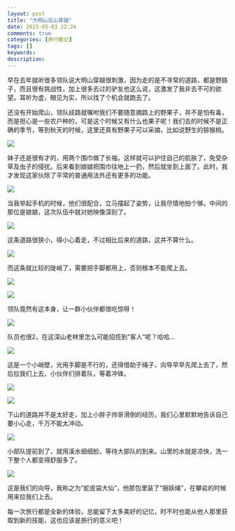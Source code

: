 ```yaml
---
layout: post
title: "大明山后山穿越"
date: 2015-05-03 22:24
comments: true
categories: [旅行散记]
tags: []
keywords: 
description: 
---
```

早在去年就听很多领队说大明山穿越很刺激，因为走的是不寻常的道路，都是野路子，而且很有挑战性，加上很多去过的驴友也这么说，这激发了我非去不可的欲望。耳听为虚，眼见为实，所以找了个机会就跑去了。

还没有开始爬山，领队歧路就嘱咐我们不要随意摘路上的野果子，并不是怕有毒，而是担心是一些农户种的，可是这个时候又有什么也果子呢！我们去的时候不是正确的季节，等到秋天的时候，这里还真有野果子可以采摘，比如说野生的猕猴桃。

![](http://mmbiz.qpic.cn/mmbiz/ueM6kpxiayYIGTTpHPr4Y1fNkJmAnwO6JibZrDDsyjzTIp5OUahHhhzNuMHDxCIPW41UfKTKzBW1NNZGXicDxlVWw/640?wx_fmt=jpeg&tp=webp&wxfrom=5)

妹子还是很有才的，用两个围巾做了长袖，这样就可以护住自己的肌肤了，免受杂草及虫子的侵扰。后来看到娘娘把围巾往地上一扔，然后就坐到上面了。此时，我才发现这家伙除了平常的普通用法外还有更多的功能。

<!--more-->
![](http://mmbiz.qpic.cn/mmbiz/ueM6kpxiayYIGTTpHPr4Y1fNkJmAnwO6J43Y1ABoniaPvmrFjhwhehDrkJlianzzpPHLVvbia5sc8myzawmSic4icU9w/640?wx_fmt=jpeg&tp=webp&wxfrom=5)

当我举起手机的时候，他们很配合，立马摆起了姿势，让我尽情地拍个够。中间的那位是娘娘，这次队伍中就对她映像深刻了。

![](http://mmbiz.qpic.cn/mmbiz/ueM6kpxiayYIGTTpHPr4Y1fNkJmAnwO6Jt1Btt5fKSrVqcxa3XgKut5lJubDZCzKFDjwKzhUn06D6DfwvRThsLQ/640?wx_fmt=jpeg&tp=webp&wxfrom=5)

这条道路很狭小，得小心着走，不过相比后来的道路，这并不算什么。

![](http://mmbiz.qpic.cn/mmbiz/ueM6kpxiayYIGTTpHPr4Y1fNkJmAnwO6JfG5SNqiakYvy1F97gtFZiclok2o6tavPcHAh7T24ktzNqPd3l8NyDwEg/640?wx_fmt=jpeg&tp=webp&wxfrom=5)

而这条就比较的陡峭了，需要把手脚都用上，否则根本不能爬上去。

![](http://mmbiz.qpic.cn/mmbiz/ueM6kpxiayYIGTTpHPr4Y1fNkJmAnwO6JRv8OCNBRkjGjP7cdbxGlAtYF4BcxmhicY9oaA1libsIXENYZs4jic3icjA/640?wx_fmt=jpeg&tp=webp&wxfrom=5)

![](http://mmbiz.qpic.cn/mmbiz/ueM6kpxiayYIGTTpHPr4Y1fNkJmAnwO6Jg2Diaibk5hGWyRK6yXBBUI2hLcQJORbJn66icBNz676WyMErrVFr10KeQ/640?wx_fmt=jpeg&tp=webp&wxfrom=5)

领队竟然有这本身，让一群小伙伴都很吃惊呀！

![](http://mmbiz.qpic.cn/mmbiz/ueM6kpxiayYIGTTpHPr4Y1fNkJmAnwO6Js8NBpSNZZ3GnCAWS42ia1fIt7jJmE4gPh9oktVhljw9p9U7CajvCVpQ/640?wx_fmt=jpeg&tp=webp&wxfrom=5)

队员也很2，在这深山老林里怎么可能招揽到“客人”呢？哈哈...

![](http://mmbiz.qpic.cn/mmbiz/ueM6kpxiayYIGTTpHPr4Y1fNkJmAnwO6JpUMNiaKsVljRCxTpoy3Rhkka5rzhRB0WqFNaKROJBVuZTCNXZnp92MA/640?wx_fmt=jpeg&tp=webp&wxfrom=5)

这是一个小峭壁，光用手脚是不行的，还得借助于绳子，向导早早先爬上去了，然后拉我们上去，小伙伴们排着队，等着冲锋。

![](http://mmbiz.qpic.cn/mmbiz/ueM6kpxiayYIGTTpHPr4Y1fNkJmAnwO6JdvGUKV48lfpia3AE1icNnBic59UFX7XiaY3GaBdmqDQR5sSW2ibas79So9A/640?wx_fmt=jpeg&tp=webp&wxfrom=5)

![](http://mmbiz.qpic.cn/mmbiz/ueM6kpxiayYIGTTpHPr4Y1fNkJmAnwO6JV2zQMF0xdwYukG6WaXaT9kvJUA4XJVicHv99r6Vxf20DkpxGtvP1ShA/640?wx_fmt=jpeg&tp=webp&wxfrom=5)

下山的道路并不是太好走，加上小胖子帅哥滑倒的经历，我们心里默默地告诉自己要小心走，千万不能太冲动。

![](http://mmbiz.qpic.cn/mmbiz/ueM6kpxiayYIGTTpHPr4Y1fNkJmAnwO6JJicib8xYukPwoES4aM7eaEbBAqyCk5zSjKMgDzVSQgzjCicMicvblZDHzA/640?wx_fmt=jpeg&tp=webp&wxfrom=5)

小部队提前到了，就用溪水细细脸，等待大部队的到来。山里的水就是凉快，洗一下整个人都变得舒服多了。

![](http://mmbiz.qpic.cn/mmbiz/ueM6kpxiayYIGTTpHPr4Y1fNkJmAnwO6JL69TAkuMdl7DOlWPpiaBS4y4LB82qB3KYMnM9yDeByIxTm0Zp9vW5Sw/640?wx_fmt=jpeg&tp=webp&wxfrom=5)

这是我们的向导，我称之为“蛇皮袋大仙”，他那包里装了“捆妖绳”，在攀岩的时候用来拉我们上去。

每一次旅行都是全新的体验，总能留下太多美好的记忆，时不时也能从他人那里获取到新的技能，这也应该是旅行的意义吧！